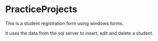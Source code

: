 # PracticeProjects

This is a student registration form using windows forms.

It uses the data from the sql server to insert, edit and delete a student.

